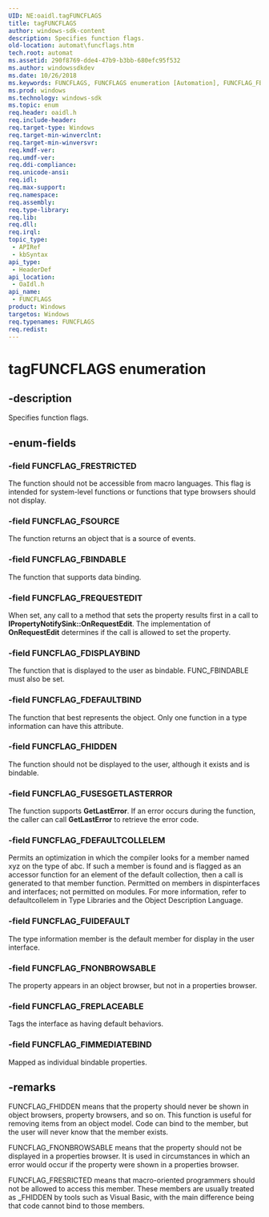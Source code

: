 ```yaml
---
UID: NE:oaidl.tagFUNCFLAGS
title: tagFUNCFLAGS
author: windows-sdk-content
description: Specifies function flags.
old-location: automat\funcflags.htm
tech.root: automat
ms.assetid: 290f8769-dde4-47b9-b3bb-680efc95f532
ms.author: windowssdkdev
ms.date: 10/26/2018
ms.keywords: FUNCFLAGS, FUNCFLAGS enumeration [Automation], FUNCFLAG_FBINDABLE, FUNCFLAG_FDEFAULTBIND, FUNCFLAG_FDEFAULTCOLLELEM, FUNCFLAG_FDISPLAYBIND, FUNCFLAG_FHIDDEN, FUNCFLAG_FIMMEDIATEBIND, FUNCFLAG_FNONBROWSABLE, FUNCFLAG_FREPLACEABLE, FUNCFLAG_FREQUESTEDIT, FUNCFLAG_FRESTRICTED, FUNCFLAG_FSOURCE, FUNCFLAG_FUIDEFAULT, FUNCFLAG_FUSESGETLASTERROR, _oa96_FUNCFLAGS, automat.funcflags, oaidl/FUNCFLAGS, oaidl/FUNCFLAG_FBINDABLE, oaidl/FUNCFLAG_FDEFAULTBIND, oaidl/FUNCFLAG_FDEFAULTCOLLELEM, oaidl/FUNCFLAG_FDISPLAYBIND, oaidl/FUNCFLAG_FHIDDEN, oaidl/FUNCFLAG_FIMMEDIATEBIND, oaidl/FUNCFLAG_FNONBROWSABLE, oaidl/FUNCFLAG_FREPLACEABLE, oaidl/FUNCFLAG_FREQUESTEDIT, oaidl/FUNCFLAG_FRESTRICTED, oaidl/FUNCFLAG_FSOURCE, oaidl/FUNCFLAG_FUIDEFAULT, oaidl/FUNCFLAG_FUSESGETLASTERROR, tagFUNCFLAGS
ms.prod: windows
ms.technology: windows-sdk
ms.topic: enum
req.header: oaidl.h
req.include-header: 
req.target-type: Windows
req.target-min-winverclnt: 
req.target-min-winversvr: 
req.kmdf-ver: 
req.umdf-ver: 
req.ddi-compliance: 
req.unicode-ansi: 
req.idl: 
req.max-support: 
req.namespace: 
req.assembly: 
req.type-library: 
req.lib: 
req.dll: 
req.irql: 
topic_type:
 - APIRef
 - kbSyntax
api_type:
 - HeaderDef
api_location:
 - OaIdl.h
api_name:
 - FUNCFLAGS
product: Windows
targetos: Windows
req.typenames: FUNCFLAGS
req.redist: 
---
```


# tagFUNCFLAGS enumeration


## -description


Specifies function flags.


## -enum-fields




### -field FUNCFLAG_FRESTRICTED

The function should not be accessible from macro languages. This flag is intended for system-level functions or functions that type browsers should not display.


### -field FUNCFLAG_FSOURCE

The function returns an object that is a source of events.



### -field FUNCFLAG_FBINDABLE

The function that supports data binding.



### -field FUNCFLAG_FREQUESTEDIT

When set, any call to a method that sets the property results first in a call to <b>IPropertyNotifySink::OnRequestEdit</b>. The implementation of <b>OnRequestEdit</b> determines if the call is allowed to set the property.



### -field FUNCFLAG_FDISPLAYBIND

The function that is displayed to the user as bindable. FUNC_FBINDABLE must also be set.


### -field FUNCFLAG_FDEFAULTBIND

The function that best represents the object. Only one function in a type information can have this attribute.


### -field FUNCFLAG_FHIDDEN

The function should not be displayed to the user, although it exists and is bindable.



### -field FUNCFLAG_FUSESGETLASTERROR

The function supports <b>GetLastError</b>. If an error occurs during the function, the caller can call <b>GetLastError</b> to retrieve the error code.



### -field FUNCFLAG_FDEFAULTCOLLELEM

Permits an optimization in which the compiler looks for a member named xyz on the type of abc. If such a member is found and is flagged as an accessor function for an element of the default collection, then a call is generated to that member function. Permitted on members in dispinterfaces and interfaces; not permitted on modules. For more information, refer to defaultcollelem in Type Libraries and the Object Description Language. 



### -field FUNCFLAG_FUIDEFAULT

The type information member is the default member for display in the user interface.



### -field FUNCFLAG_FNONBROWSABLE

The property appears in an object browser, but not in a properties browser.


### -field FUNCFLAG_FREPLACEABLE

Tags the interface as having default behaviors.


### -field FUNCFLAG_FIMMEDIATEBIND

Mapped as individual bindable properties.


## -remarks



FUNCFLAG_FHIDDEN means that the property should never be shown in object browsers, property browsers, and so on. This function is useful for removing items from an object model. Code can bind to the member, but the user will never know that the member exists.

FUNCFLAG_FNONBROWSABLE means that the property should not be displayed in a properties browser. It is used in circumstances in which an error would occur if the property were shown in a properties browser.

FUNCFLAG_FRESRICTED means that macro-oriented programmers should not be allowed to access this member. These members are usually treated as _FHIDDEN by tools such as Visual Basic, with the main difference being that code cannot bind to those members.



